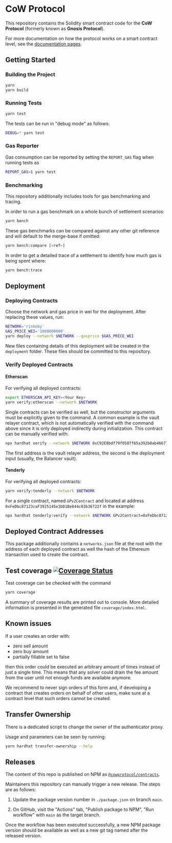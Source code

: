 # CoW Protocol

This repository contains the Solidity smart contract code for the **CoW Protocol** (formerly known as **Gnosis Protocol**).

For more documentation on how the protocol works on a smart contract level, see the [documentation pages](docs/index.md).

## Getting Started

### Building the Project

```sh
yarn
yarn build
```

### Running Tests

```sh
yarn test
```

The tests can be run in "debug mode" as follows:

```sh
DEBUG=* yarn test
```

### Gas Reporter

Gas consumption can be reported by setting the `REPORT_GAS` flag when running tests as

```sh
REPORT_GAS=1 yarn test
```

### Benchmarking

This repository additionally includes tools for gas benchmarking and tracing.

In order to run a gas benchmark on a whole bunch of settlement scenarios:

```sh
yarn bench
```

These gas benchmarks can be compared against any other git reference and will default to the merge-base if omitted:

```sh
yarn bench:compare [<ref>]
```

In order to get a detailed trace of a settlement to identify how much gas is being spent where:

```sh
yarn bench:trace
```

## Deployment

### Deploying Contracts

Choose the network and gas price in wei for the deployment.
After replacing these values, run:

```sh
NETWORK='rinkeby'
GAS_PRICE_WEI='1000000000'
yarn deploy --network $NETWORK --gasprice $GAS_PRICE_WEI
```

New files containing details of this deployment will be created in the `deployment` folder.
These files should be committed to this repository.

### Verify Deployed Contracts

#### Etherscan

For verifying all deployed contracts:

```sh
export ETHERSCAN_API_KEY=<Your Key>
yarn verify:etherscan --network $NETWORK
```

Single contracts can be verified as well, but the constructor arguments must be explicitly given to the command.
A common example is the vault relayer contract, which is not automatically verified with the command above since it is only deployed indirectly during initialization. This contract can be manually verified with:

```sh
npx hardhat verify --network $NETWORK 0xC92E8bdf79f0507f65a392b0ab4667716BFE0110  0xBA12222222228d8Ba445958a75a0704d566BF2C8
```

The first address is the vault relayer address, the second is the deployment input (usually, the Balancer vault).

#### Tenderly

For verifying all deployed contracts:

```sh
yarn verify:tenderly --network $NETWORK
```

For a single contract, named `GPv2Contract` and located at address `0xFeDbc87123caF3925145e1bD1Be844c03b36722f` in the example:

```sh
npx hardhat tenderly:verify --network $NETWORK GPv2Contract=0xFeDbc87123caF3925145e1bD1Be844c03b36722f
```

## Deployed Contract Addresses

This package additionally contains a `networks.json` file at the root with the address of each deployed contract as well the hash of the Ethereum transaction used to create the contract.

## Test coverage [![Coverage Status](https://coveralls.io/repos/github/gnosis/gp-v2-contracts/badge.svg?branch=main)](https://coveralls.io/github/gnosis/gp-v2-contracts?branch=main)

Test coverage can be checked with the command

```sh
yarn coverage
```

A summary of coverage results are printed out to console. More detailed information is presented in the generated file `coverage/index.html`.

## Known issues

If a user creates an order with:
- zero sell amount
- zero buy amount
- partially fillable set to false

then this order could be executed an arbitrary amount of times instead of just a single time.
This means that any solver could drain the fee amount from the user until not enough funds are available anymore.

We recommend to never sign orders of this form and, if developing a contract that creates orders on behalf of other users, make sure at a contract level that such orders cannot be created.

## Transfer Ownership

There is a dedicated script to change the owner of the authenticator proxy.

Usage and parameters can be seen by running:

```sh
yarn hardhat transfer-ownership --help
```

## Releases

The content of this repo is published on NPM as [`@cowprotocol/contracts`](https://www.npmjs.com/package/@cowprotocol/contracts).

Maintainers this repository can manually trigger a new release. The steps are as follows:

1. Update the package version number in `./package.json` on branch `main`.

2. On GitHub, visit the "Actions" tab, "Publish package to NPM", "Run workflow" with `main` as the target branch.

Once the workflow has been executed successfully, a new NPM package version should be available as well as a new git tag named after the released version.
